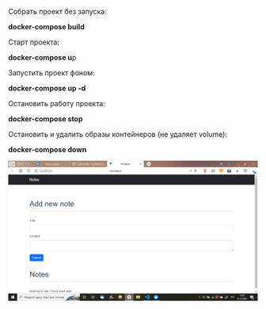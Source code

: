Cобрать проект без запуска:

<b>docker-compose build</b>

Старт проекта:

<b>docker-compose u</b>p

Запустить проект фоном:

<b>docker-compose  up -d</b>

Остановить работу проекта:

<b>docker-compose  stop</b>

Остановить и удалить образы контейнеров (не удаляет volume):

<b>docker-compose  down</b>

![alt text](https://github.com/KozhNat/docker/blob/master/Скриншот%2025-12-2022%20152035.png)
